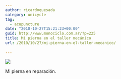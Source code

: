 ```yaml
---
author: ricardoquesada
category: unicycle
tag:
  - acupuncture
date: "2010-10-27T15:21:23+00:00"
guid: http://www.monociclo.com.ar/?p=225
title: Mi pierna en el taller mecánico
url: /2010/10/27/mi-pierna-en-el-taller-mecanico/

---
```

[![](http://lh6.ggpht.com/_7Tp7oCOlWFE/TMg8BV5ITHI/AAAAAAAAdRU/KwGsMr_rZ9M/s400/IMG_5525.jpg)](http://picasaweb.google.com/lh/photo/nIlcWjKsWJuH0wKZKxqqwA?feat=embedwebsite)

Mi pierna en reparación.
